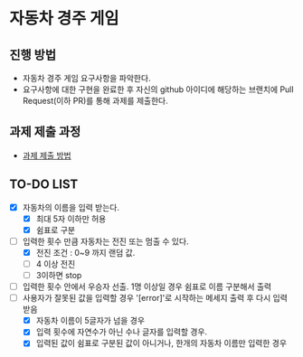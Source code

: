 # 자동차 경주 게임
## 진행 방법
* 자동차 경주 게임 요구사항을 파악한다.
* 요구사항에 대한 구현을 완료한 후 자신의 github 아이디에 해당하는 브랜치에 Pull Request(이하 PR)를 통해 과제를 제출한다.

## 과제 제출 과정
* [과제 제출 방법](https://github.com/next-step/nextstep-docs/tree/master/precourse)


## TO-DO LIST 
- [x]  자동차의 이름을 입력 받는다.
    - [x]  최대 5자 이하만 허용
    - [x]  쉼표로 구분
- [ ]  입력한 횟수 만큼 자동차는 전진 또는 멈출 수 있다.
    - [x]  전진 조건 : 0~9 까지 랜덤 값.
    - [ ]  4 이상 전진
    - [ ]  3이하면 stop
- [ ]  입력한 횟수 안에서 우승자 선출. 1명 이상일 경우 쉼표로 이름 구분해서 출력
- [ ]  사용자가 잘못된 값을 입력할 경우 '[error]'로 시작하는 메세지 출력 후 다시 입력 받음
    - [x]  자동차 이름이 5글자가 넘을 경우
    - [x]  입력 횟수에 자연수가 아닌 수나 글자를 입력할 경우.
    - [x]  입력된 값이 쉼표로 구분된 값이 아니거나, 한개의 자동차 이름만 입력한 경우